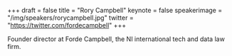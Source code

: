+++
draft = false
title = "Rory Campbell"
keynote = false
speakerimage = "/img/speakers/rorycampbell.jpg"
twitter = "https://twitter.com/fordecampbell"
+++

Founder director at Forde Campbell, the NI international tech and data law firm.